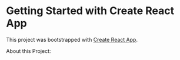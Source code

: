 # Getting Started with Create React App

This project was bootstrapped with [Create React App](https://github.com/facebook/create-react-app).

 About this Project:
 
 
